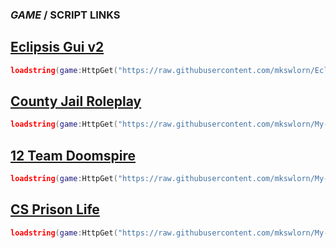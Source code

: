 ### *GAME* / **SCRIPT LINKS**

## [Eclipsis Gui v2](https://www.roblox.com/games/632574862/Eclipsis)

```lua
loadstring(game:HttpGet("https://raw.githubusercontent.com/mkswlorn/Eclipsis/main/EclipsisGUI%20V2"))();
```
## [County Jail Roleplay](https://www.roblox.com/games/6843988672/County-Jail-Roleplay)

```lua
loadstring(game:HttpGet("https://raw.githubusercontent.com/mkswlorn/My-Repo/main/County%20Jail%20Roleplay"))();
```

## [12 Team Doomspire](https://www.roblox.com/games/5081956985/12-Team-Doomspire)

```lua
loadstring(game:HttpGet("https://raw.githubusercontent.com/mkswlorn/My-Repo/main/12%20Team%20Doomspire"))();
```
## [CS Prison Life](https://www.roblox.com/games/8278412720/CS-Prison-Life)

```lua
loadstring(game:HttpGet("https://raw.githubusercontent.com/mkswlorn/My-Repo/main/CS%20Prison%20Life"))();
```



